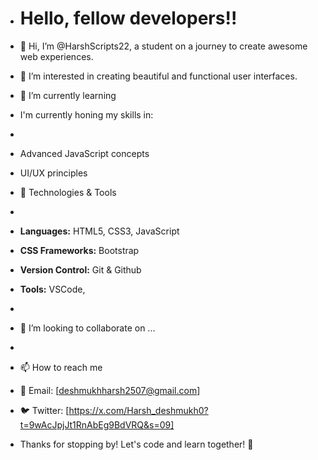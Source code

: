 - # Hello, fellow developers!!
-  👋 Hi, I’m @HarshScripts22, a student on a journey to create awesome web experiences.
-  👀 I’m interested in creating beautiful and functional user interfaces.
-  🌱 I’m currently learning
-   I'm currently honing my skills in:
- 
-   Advanced JavaScript concepts
-   UI/UX principles
-  🔧 Technologies & Tools
-  
-    **Languages:** HTML5, CSS3, JavaScript
-    **CSS Frameworks:** Bootstrap
-    **Version Control:** Git & Github
-    **Tools:** VSCode,
-    
-  💞️ I’m looking to collaborate on ...
-  
-  📫 How to reach me
-   📧 Email: [deshmukhharsh2507@gmail.com]
-   🐦 Twitter: [https://x.com/Harsh_deshmukh0?t=9wAcJpjJt1RnAbEg9BdVRQ&s=09]

- Thanks for stopping by! Let's code and learn together! 🚀

<!---
HarshScripts22/HarshScripts22 is a ✨ special ✨ repository because its `README.md` (this file) appears on your GitHub profile.
You can click the Preview link to take a look at your changes.
--->
